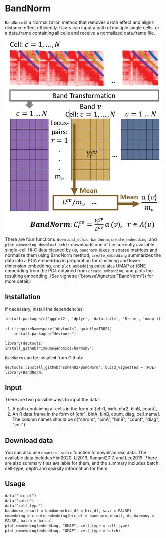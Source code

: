 # BandNorm

`BandNorm` is a Normalization method that removes depth effect and aligns distance effect efficiently. 
Users can input a path of multiple single cells, or a data.frame containing all cells and receive a normalized data.frame file.

<img src="https://github.com/sshen82/BandNorm/blob/Generate_README/bandnorm_intro.png" alt="BandNorm" width="700px">

There are four functions, `download_schic`, `bandnorm`, `create_embedding`, and `plot_embedding`.
`download_schic` downloads one of the currently available single-cell Hi-C data cleaned by us,
`bandnorm` takes in sparse matrices and normalize them using BandNorm method, 
`create_embedding` summarizes the data into a PCA embedding in preparation for clustering and lower dimension embedding,
and `plot_embedding` calculates UMAP or tSNE embedding from the PCA obtained from `create_embedding`, and plots the resulting embedding.
(See vignette (`browseVignettes("BandNorm")) for more detail.)

## Installation

If necessary, install the dependencies:

```
install.packages(c('ggplot2', 'dplyr', 'data.table', 'Rtsne', 'umap'))

if (!requireNamespace("devtools", quietly=TRUE))
    install.packages("devtools")

library(devtools)
install_github("immunogenomics/harmony")
```

`BandNorm` can be installed from Github:

```
devtools::install_github('sshen82/BandNorm', build_vignettes = TRUE)
library(BandNorm)
```

## Input

There are two possible ways to input the data:

1. A path containing all cells in the form of [chr1, binA, chr2, binB, count],
2. An R data.frame in the form of [chr1, binA, binB, count, diag, cell_name]. The column names should be c("chrom", "binA", "binB", "count", "diag", "cell")

## Download data

You can also use `download_schic` function to download real data. The available data includes Kim2020, Li2019, Ramani2017, and Lee2019. There are also summary files available for them, and the summary includes batch, cell-type, depth and sparsity information for them.

## Usage

```
data("hic_df")
data("batch")
data("cell_type")
bandnorm_result = bandnorm(hic_df = hic_df, save = FALSE)
embedding = create_embedding(hic_df = bandnorm_result, do_harmony = FALSE, batch = batch)
plot_embedding(embedding, "UMAP", cell_type = cell_type)
plot_embedding(embedding, "UMAP", cell_type = batch)
```
